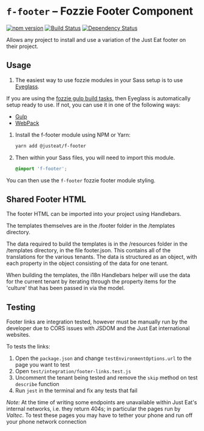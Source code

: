 # `f-footer` – Fozzie Footer Component

[![npm version](https://badge.fury.io/js/%40justeat%2Ff-footer.svg)](https://badge.fury.io/js/%40justeat%2Ff-footer)
[![Build Status](https://travis-ci.org/justeat/f-footer.svg)](https://travis-ci.org/justeat/f-footer)
[![Dependency Status](https://gemnasium.com/badges/github.com/justeat/f-footer.svg)](https://gemnasium.com/github.com/justeat/f-footer)

Allows any project to install and use a variation of the Just Eat footer on their project.


## Usage

1. The easiest way to use fozzie modules in your Sass setup is to use [Eyeglass](https://www.npmjs.com/package/eyeglass).

If you are using the [fozzie gulp build tasks](https://www.npmjs.com/package/@justeat/gulp-build-fozzie), then Eyeglass is automatically setup ready to use.  If not, you can use it in one of the following ways:

- [Gulp](https://github.com/sass-eyeglass/eyeglass/blob/master/site-src/docs/integrations/gulp.md)
- [WebPack](https://github.com/sass-eyeglass/eyeglass/issues/153#issuecomment-300895607)

1.  Install the f-footer module using NPM or Yarn:

    ```bash
    yarn add @justeat/f-footer
    ```

1.  Then within your Sass files, you will need to import this module.

    ```scss
    @import 'f-footer';
    ```

You can then use the `f-footer` fozzie footer module styling.

## Shared Footer HTML

The footer HTML can be imported into your project using Handlebars.

The templates themselves are in the /footer folder in the /templates directory.

The data required to build the templates is in the /resources folder in the /templates directory, in the file footer.json. This contains all of the translations for the various tenants. The data is structured as an object, with each property in the object consisting of the data for one tenant.

When building the templates, the i18n Handlebars helper will use the data for the current tenant by iterating through the property items for the 'culture' that has been passed in via the model.

## Testing

Footer links are integration tested, however must be manually run by the developer due to CORS issues with JSDOM and the Just Eat international websites.

To tests the links:
1. Open the `package.json` and change `testEnvironmentOptions.url` to the page you want to test
2. Open `test/integration/footer-links.test.js`
3. Uncomment the tenant being tested and remove the `skip` method on test `describe` function
4. Run `jest` in the terminal and fix any tests that fail

*Note:* At the time of writing some endpoints are unavailable within Just Eat's internal networks, i.e. they return 404s; in particular the pages run by *Valtec*. To test these pages you may have to tether your phone and run off your phone network connection